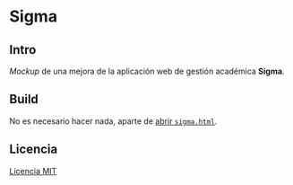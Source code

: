 
# Sigma

## Intro

<i>Mockup</i> de una mejora de la aplicación web de gestión académica <b>Sigma</b>.

## Build

No es necesario hacer nada, aparte de [abrir `sigma.html`](sigma.html).

## Licencia

[Licencia MIT](LICENSE) 
